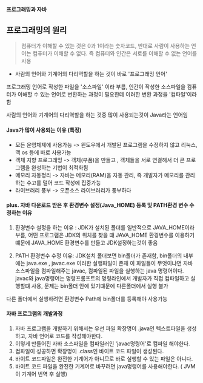 #### 프로그래밍과 자바

## 프로그래밍의 원리

> 컴퓨터가 이해할 수 있는 것은 0과 1이라는 숫자코드, 반대로 사람이 사용하는 언어는 컴퓨터가 이해할 수 없다.
> 즉 컴퓨터와 인간은 서로를 이해할 수 없는 언어를 사용

- 사람의 언어와 기계어의 다리역할을 하는 것이 바로 '프로그래밍 언어' 

프로그래밍 언어로 작성한 파일을 '소스파일' 이라 부름,
인간이 작성한 소스파일을 컴퓨터가 이해할 수 있는 언어로 변환하는 과정이 필요한데 이러한 변환 과정을 '컴파일'이라함

사람의 언어와 기계어의 다리역할을 하는 것중 많이 사용되는것이 Java라는 언어임

#### Java가 많이 사용되는 이유 (특징)

- 모든 운영체제에 사용가능 -> 윈도우에서 개발된 프로그램을 수정하지 않고 리눅스,맥 os 등에 바로 사용가능
- 객체 지향 프로그래밍 -> 객체(부품)을 만들고 , 객체들을 서로 연결해서 더 큰 프로그램을 완성하는 기법이 최적화됨
- 메모리 자동정리 -> 자바는 메모리(RAM)을 자동 관리, 즉 개발자가 메모리를 관리하는 수고를 덜어 코드 작성에 집중가능
- 라이브러리 풍부 -> 오픈소스 라이브러리가 풍부하다 


#### plus. 자바 다운로드 받은 후 환경변수 설정(Java_HOME) 등록 및 PATH환경 변수 수정하는 이유

1. 환경변수 설정을 하는 이유 : JDK가 설치된 폴더를 일반적으로 JAVA_HOME이라 부름, 어떤 프로그램은 JDK의 위치를 찾을 떄 JAVA_HOME 환경변수를 이용하기떄문에
                            JAVA_HOME 환경변수를 만들고 JDK설정하는것이 좋음

2. PATH 환경변수 수정 이유: JDK설치 폴더보면 bin폴더가 존재함, bin폴더의 내부에는 java.exe  , javac.exe 이러한 실행파일이 존재 
이 파일들이 무엇이냐면 자바 소스파일을 컴파일해주는 javac, 컴파일된 파일을 실행하는 java 명령어이다.
javac와 java명령어는 명령프롬프트의 명령라인에서 개발자가 직접 컴파일하고 실행할떄 사용, 문제는 bin폴더 안에 있기떄문에 다른폴더에서 실행 불가 

다른 폴더에서 실행하려면 환경변수 Path에 bin폴더를 등록해야 사용가능

#### 자바 프로그램의 개발과정

1. 자바 프로그램을 개발하기 위해서는 우선 파일 확장명이 .java인 텍스트파일을 생성하고, 자바 언어로 코드를 작성해야한다.
2. 이렇게 만들어진 자바 소스파일을 컴파일러인 'javac명령어'로 컴파일 해야한다.
3. 컴파일이 성공하면 확장명이 .class인 바이트 코드 파일이 생성된다.
4. 바이트 코드파일은 완전한 기계어가 아니므로 바로 실행할 수 있는 파일은 아니다.
5. 바이트 코드 파일을 완전한 기계어로 바꾸려면 java명령어를 사용해야한다. ( JVM이 기계어 번역 후 실행)  
